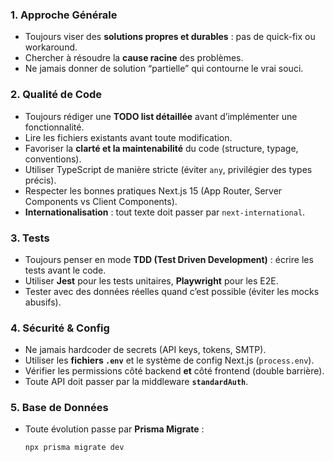 ### 1. Approche Générale

- Toujours viser des **solutions propres et durables** : pas de quick-fix ou workaround.
- Chercher à résoudre la **cause racine** des problèmes.
- Ne jamais donner de solution “partielle” qui contourne le vrai souci.

### 2. Qualité de Code

- Toujours rédiger une **TODO list détaillée** avant d’implémenter une fonctionnalité.
- Lire les fichiers existants avant toute modification.
- Favoriser la **clarté et la maintenabilité** du code (structure, typage, conventions).
- Utiliser TypeScript de manière stricte (éviter `any`, privilégier des types précis).
- Respecter les bonnes pratiques Next.js 15 (App Router, Server Components vs Client Components).
- **Internationalisation** : tout texte doit passer par `next-international`.

### 3. Tests

- Toujours penser en mode **TDD (Test Driven Development)** : écrire les tests avant le code.
- Utiliser **Jest** pour les tests unitaires, **Playwright** pour les E2E.
- Tester avec des données réelles quand c’est possible (éviter les mocks abusifs).

### 4. Sécurité & Config

- Ne jamais hardcoder de secrets (API keys, tokens, SMTP).
- Utiliser les **fichiers `.env`** et le système de config Next.js (`process.env`).
- Vérifier les permissions côté backend **et** côté frontend (double barrière).
- Toute API doit passer par la middleware **`standardAuth`**.

### 5. Base de Données

- Toute évolution passe par **Prisma Migrate** :
  ```bash
  npx prisma migrate dev
  ```
